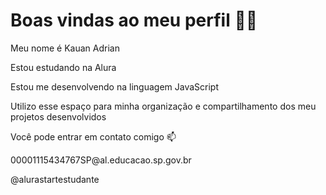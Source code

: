 <h1>Boas vindas ao meu perfil 💙💙</h1>
<p>Meu nome é Kauan Adrian</p>
<p>Estou estudando na Alura</p>
<p>Estou me desenvolvendo na linguagem JavaScript</p>
<p>Utilizo esse espaço para minha organização e compartilhamento dos meu projetos desenvolvidos</p>
<p>Você pode entrar em contato comigo 📫</p>
<p>00001115434767SP@al.educacao.sp.gov.br</p>
<p>@alurastartestudante</p>
